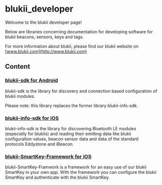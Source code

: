# blukii_developer

Welcome to the blukii developer page! 

Below are libraries concerning documentation for developing software for blukii beacons, sensors, keys and tags.

For more information about blukii, please find our blukii website on [www.blukii.com](http://www.blukii.com)

## Content

### [blukii-sdk for Android](android/blukii-sdk)

blukii-sdk is the library for discovery and connection based configuration of blukii modules.

Please note: this library replaces the former library blukii-info-sdk.


### [blukii-info-sdk for iOS](iOS/blukii-Info-SDK)
blukii-info-sdk is the library for discovering Bluetooth LE modules (especially for blukiis) and reading their emitting data like blukii configuration values, beacon sensor data and data of the standard protocols Eddystone and iBeacon.


### [blukii-SmartKey-Framework for iOS](iOS/blukii-SmartKey-Framework)

blukii-SmartKey-Framwork is a framework for an easy use of our blukii SmartKey in your own app.  With the framework you can configure the blukii SmartKey and authenticate with the blukii SmartKey.
